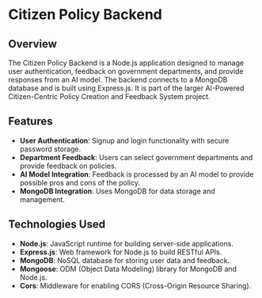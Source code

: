 # Citizen Policy Backend

## Overview

The Citizen Policy Backend is a Node.js application designed to manage user authentication, feedback on government departments, and provide responses from an AI model. The backend connects to a MongoDB database and is built using Express.js. It is part of the larger AI-Powered Citizen-Centric Policy Creation and Feedback System project.

## Features

- **User Authentication**: Signup and login functionality with secure password storage.
- **Department Feedback**: Users can select government departments and provide feedback on policies.
- **AI Model Integration**: Feedback is processed by an AI model to provide possible pros and cons of the policy.
- **MongoDB Integration**: Uses MongoDB for data storage and management.

## Technologies Used

- **Node.js**: JavaScript runtime for building server-side applications.
- **Express.js**: Web framework for Node.js to build RESTful APIs.
- **MongoDB**: NoSQL database for storing user data and feedback.
- **Mongoose**: ODM (Object Data Modeling) library for MongoDB and Node.js.
- **Cors**: Middleware for enabling CORS (Cross-Origin Resource Sharing).

